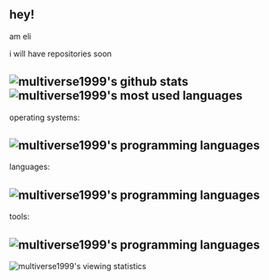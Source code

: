 hey!
---
am eli

i will have repositories soon

![multiverse1999's github stats](https://github-readme-stats.vercel.app/api?username=multiverse1999&theme=dark&line_height=20&show_icons=true&include_all_commits=true&count_private=true)
![multiverse1999's most used languages](https://github-readme-stats.vercel.app/api/top-langs?username=multiverse1999&theme=dark&layout=compact&show_icons=true&exclude_repo=colab-notebooks)
---
operating systems:

![multiverse1999's programming languages](https://skillicons.dev/icons?i=windows,linux,bsd,plan9)
---
languages:

![multiverse1999's programming languages](https://skillicons.dev/icons?i=python,lua,c,bash)
---
tools:

![multiverse1999's programming languages](https://skillicons.dev/icons?i=vim,git,html,md)
---
![multiverse1999's viewing statistics](https://komarev.com/ghpvc/?username=multiverse1999&color=6607ce)
